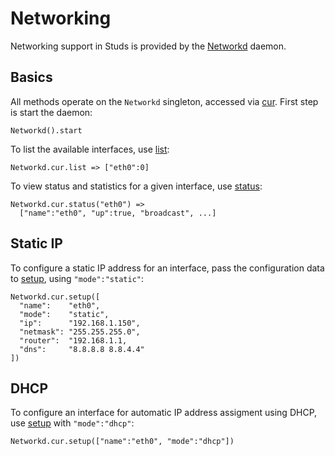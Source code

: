# Networking

[networkd]: ../api/studs/Networkd.html

Networking support in Studs is provided by the [Networkd][networkd] daemon.

## Basics

[cur]:    ../api/studs/Networkd.html#cur
[list]:   ../api/studs/Networkd.html#list
[status]: ../api/studs/Networkd.html#status

All methods operate on the `Networkd` singleton, accessed via [cur][cur]. First
step is start the daemon:

    Networkd().start

To list the available interfaces, use [list][list]:

    Networkd.cur.list => ["eth0":0]

To view status and statistics for a given interface, use [status][status]:

    Networkd.cur.status("eth0") =>
      ["name":"eth0", "up":true, "broadcast", ...]

## Static IP

[setup]: ../api/studs/Networkd.html#setup

To configure a static IP address for an interface, pass the configuration data
to [setup][setup], using `"mode":"static"`:

    Networkd.cur.setup([
      "name":    "eth0",
      "mode":    "static",
      "ip":      "192.168.1.150",
      "netmask": "255.255.255.0",
      "router":  "192.168.1.1,
      "dns":     "8.8.8.8 8.8.4.4"
    ])

## DHCP

To configure an interface for automatic IP address assigment using DHCP,
use [setup][setup] with `"mode":"dhcp"`:

    Networkd.cur.setup(["name":"eth0", "mode":"dhcp"])
